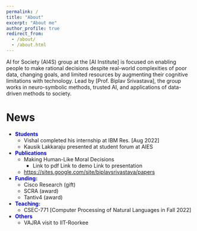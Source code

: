 ```yaml
---
permalink: /
title: "About"
excerpt: "About me"
author_profile: true
redirect_from: 
  - /about/
  - /about.html
---
```


AI for Society (AI4S) group at the [AI Institute] is focused on enabling people to make rational decisions despite real-world complexities of poor data, changing goals, and limited resources by augmenting their cognitive limitations with technology. Lead by [Prof. Biplav Srivastava], the group works in neuro-symbolic methods, trusted AI, and applications of data-driven methods to society.



News
======



 * <span style="color:blue">**Students**</span>
    * Vishal completed his internship at IBM Res. [Aug 2022]
    * Kausik Lakkaraju presented at student forum at AIES
 * <span style="color:blue">**Publications**</span>
    * Making Human-Like Moral Decisions
      * Link to pdf  Link to demo Link to presentation
    * https://sites.google.com/site/biplavsrivastava/papers 
 * <span style="color:blue">**Funding:**</span>
    * Cisco Research (gift)
    * SCRA (award)
    * Tantiv4 (award)
 * <span style="color:blue">**Teaching:**</span>
    * CSEC-771 [Computer Processing of Natural Languages in Fall 2022]
 * <span style="color:blue">**Others**</span>
    * VAJRA visit to IIT-Roorkee





